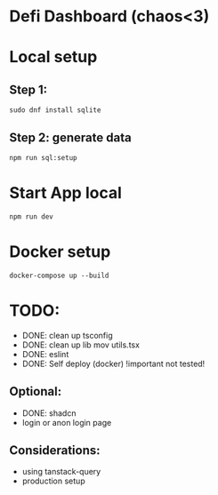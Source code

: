 # Defi Dashboard (chaos<3)

# Local setup
## Step 1:
`sudo dnf install sqlite`

## Step 2: generate data
`npm run sql:setup`

# Start App local
`npm run dev`

# Docker setup
`docker-compose up --build`

# TODO:
* DONE: clean up tsconfig
* DONE: clean up lib mov utils.tsx
* DONE: eslint
* DONE: Self deploy (docker) !important not tested!

## Optional:
* DONE: shadcn
* login or anon login page

## Considerations:
* using tanstack-query
* production setup
